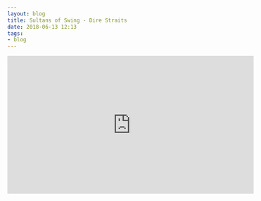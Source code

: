 ```yaml
---
layout: blog
title: Sultans of Swing - Dire Straits
date: 2018-06-13 12:13
tags:
- blog 
---
```

<iframe width="560" height="315" src="https://www.youtube.com/embed/8Pa9x9fZBtY?rel=0" frameborder="0" allow="autoplay; encrypted-media" allowfullscreen></iframe>